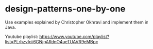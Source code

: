 # design-patterns-one-by-one

Use examples explained by Christopher Okhravi and implement them in Java. 

Youtube playlist:
https://www.youtube.com/playlist?list=PLrhzvIcii6GNjpARdnO4ueTUAVR9eMBpc
